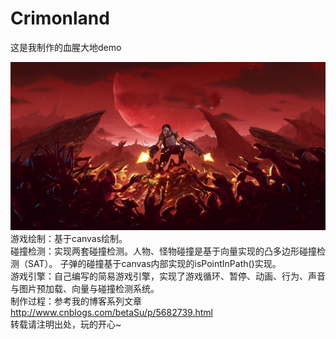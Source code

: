 # Crimonland
这是我制作的血腥大地demo

<img src="https://github.com/BetaSu/Crimonland/blob/master/new/images/bkg1.jpg"/> <br/>
游戏绘制：基于canvas绘制。<br/>
碰撞检测：实现两套碰撞检测。人物、怪物碰撞是基于向量实现的凸多边形碰撞检测（SAT）。 子弹的碰撞基于canvas内部实现的isPointInPath()实现。<br/>
游戏引擎：自己编写的简易游戏引擎，实现了游戏循环、暂停、动画、行为、声音与图片预加载、向量与碰撞检测系统。<br/>
制作过程：参考我的博客系列文章 http://www.cnblogs.com/betaSu/p/5682739.html<br/>
转载请注明出处，玩的开心~
